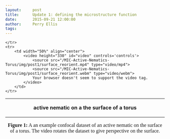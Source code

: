 ```yaml
---
layout:     post
title:      Update 1: defining the microstructure function
date:       2015-09-21 12:00:00
author:     Perry Ellis
tags: 	
---
```

<!-- Start Writing Below in Markdown -->




<!-- Here is a table with some videos-->
<table border="0" cellspacing="0" width = "100%" cellpadding="0"  frame="void" rules="void" align = "center">
	<tr>
		<td width="50%" align="center">
			<p	>
			<b>active nematic on a the surface of a torus</b>
			</p>
		</td>				
				
	</tr>
	<tr>
		<td width="50%" align="center">
			<video height="330" id="video" controls='controls'>
				<source src="/MIC-Active-Nematics-Torus/img/post1/surface_reorient.mp4" type="video/mp4">
				<source src="/MIC-Active-Nematics-Torus/img/post1/surface_reorient.webm" type="video/webm">
				Your browser doesn't seem to support the video tag.
			</video>
		</td>							
	</tr>
</table>
<p align="center"><font size="3"><font face="calibri">
<b>Figure 1:</b> A an example confocal dataset of an active nematic on the surface of a torus. The video rotates the dataset to give perspective on the surface.<br></font></font>
</p>







